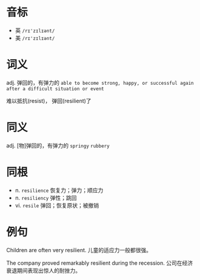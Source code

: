 # 音标

- 英 `/rɪ'zɪlɪənt/`
- 美 `/rɪ'zɪlɪənt/`

# 词义

adj. 弹回的，有弹力的
`able to become strong, happy, or successful again after a difficult situation or event`



难以抵抗(resist)， 弹回(resilient)了

# 同义

adj. [物]弹回的，有弹力的
`springy` `rubbery`

# 同根

- n. `resilience` 恢复力；弹力；顺应力
- n. `resiliency` 弹性；跳回
- vi. `resile` 弹回；恢复原状；被撤销

# 例句

Children are often very resilient.
儿童的适应力一般都很强。

The company proved remarkably resilient during the recession.
公司在经济衰退期间表现出惊人的耐挫力。


